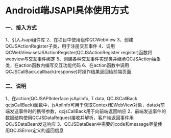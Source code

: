 # Android端JSAPI具体使用方式
### 一、接入方式
1、引入Jsapi组件库
2、在项目中使用组件QCWebView
3、创建QCJSActionRegister子类，用于注册交互事件
4、调用QCWebView.setJSActionRegister(QCJSActionRegister register)函数将webview与交互事件绑定
5、创建各种交互事件实现类并继承QCJSAction抽象类，在action函数内编写交互功能代码
6、在action函数中调用QCJSCallBack.callback(response)将操作结果返回给前端页面
### 二、说明
1、在action(QCJSAPIInterface jsApiInfo, T data, QCJSCallBack qcjsCallBack)函数中，jsApiInfo可用于获取Context和WebView对象，data为前端发送事件时的携带参数，qcjsCallBack用于向前端返回响应
2、前端发送事件的数据结构使用QCJSDataRequest接收并解析，客户端返回事件用QCJSDataBean发送响应
3、QCJSDataBean中需要的code和message尽量使用QCJSError定义的返回信息


   




